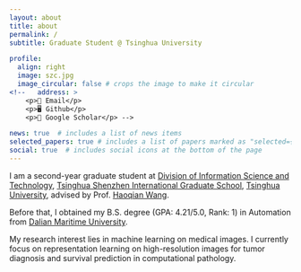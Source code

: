 ```yaml
---
layout: about
title: about
permalink: /
subtitle: Graduate Student @ Tsinghua University

profile:
  align: right
  image: szc.jpg
  image_circular: false # crops the image to make it circular
<!--   address: >
    <p>📧 Email</p>
    <p>🖥︎ Github</p>
    <p>📖 Google Scholar</p> -->

news: true  # includes a list of news items
selected_papers: true # includes a list of papers marked as "selected={true}"
social: true  # includes social icons at the bottom of the page
---
```

<!-- 
Write your biography here. Tell the world about yourself. Link to your favorite [subreddit](http://reddit.com). You can put a picture in, too. The code is already in, just name your picture `prof_pic.jpg` and put it in the `img/` folder.

Put your address / P.O. box / other info right below your picture. You can also disable any these elements by editing `profile` property of the YAML header of your `_pages/about.md`. Edit `_bibliography/papers.bib` and Jekyll will render your [publications page](/al-folio/publications/) automatically.

Link to your social media connections, too. This theme is set up to use [Font Awesome icons](http://fortawesome.github.io/Font-Awesome/) and [Academicons](https://jpswalsh.github.io/academicons/), like the ones below. Add your Facebook, Twitter, LinkedIn, Google Scholar, or just disable all of them.

 -->
I am a second-year graduate student at [Division of Information Science and Technology](https://www.sigs.tsinghua.edu.cn/en/faculty_list/list.htm?key=), [Tsinghua Shenzhen International Graduate School](https://www.sigs.tsinghua.edu.cn/en/), [Tsinghua University](https://www.tsinghua.edu.cn/en/), advised by Prof. [Haoqian Wang](https://www.sigs.tsinghua.edu.cn/whq_en/main.htm).
<!-- I am also a research intern at [Secure Learning Lab](https://aisecure.github.io/), [UIUC](https://illinois.edu/), advised by Prof. [Bo Li](https://aisecure.github.io/) and was a research intern at [SCLBD](http://scl.sribd.cn/index.html), [CUHK-Shenzhen](https://www.cuhk.edu.cn/en), advised by Prof. [Baoyuan Wu](https://sites.google.com/site/baoyuanwu2015/). -->
Before that, I obtained my B.S. degree (GPA: 4.21/5.0, Rank: 1) in Automation from [Dalian Maritime University](http://english.dlmu.edu.cn/).

My research interest lies in machine learning on medical images. I currently focus on representation learning on high-resolution images for tumor diagnosis and survival prediction in computational pathology.
<!-- My long-term goal is to make machine learning algorithms robust and interpretable. -->
